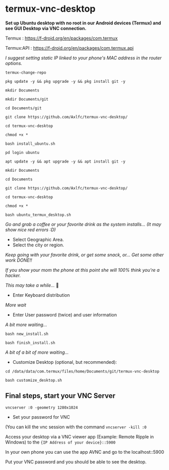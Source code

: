 # termux-vnc-desktop
**Set up Ubuntu desktop with no root in our Android devices (Termux) and see GUI Desktop via VNC connection.**

Termux : https://f-droid.org/en/packages/com.termux

Termux:API : https://f-droid.org/en/packages/com.termux.api

_I suggest setting static IP linked to your phone's MAC address in the router options._

```termux-change-repo```

```pkg update -y && pkg upgrade -y && pkg install git -y```

```mkdir Documents```

```mkdir Documents/git```

```cd Documents/git```

```git clone https://github.com/Axlfc/termux-vnc-desktop/```

```cd termux-vnc-desktop```

```chmod +x *```

```bash install_ubuntu.sh```

```pd login ubuntu```

```apt update -y && apt upgrade -y && apt install git -y```

```mkdir Documents```

```cd Documents```

```git clone https://github.com/Axlfc/termux-vnc-desktop/```

```cd termux-vnc-desktop```

```chmod +x *```

```bash ubuntu_termux_desktop.sh```

_Go and grab a coffee or your favorite drink as the system installs... (It may show nice red errors :D)_

- Select Geographic Area.
- Select the city or region.

_Keep going with your favorite drink, or get some snack, or... Get some other work DONE!!_

_If you show your mom the phone at this point she will 100% think you're a hacker._

_This may take a while..._  🥱

- Enter Keyboard distribution

_More wait_

- Enter User password (twice) and user information

_A bit more waiting..._

```bash new_install.sh```

```bash finish_install.sh```

_A bit of a bit of more waiting..._

- Customize Desktop (optional, but recommended):

```cd /data/data/com.termux/files/home/Documents/git/termux-vnc-desktop```

```bash customize_desktop.sh```

## Final steps, start your VNC Server

```vncserver :0 -geometry 1280x1024```

- Set your password for VNC

(You can kill the vnc session with the command ```vncserver -kill :0``` 

Access your desktop via a VNC viewer app (Example: Remote Ripple in Windows) to the ```{IP Address of your device}::5900```

In your own phone you can use the app AVNC and go to the localhost::5900

Put your VNC password and you should be able to see the desktop.
